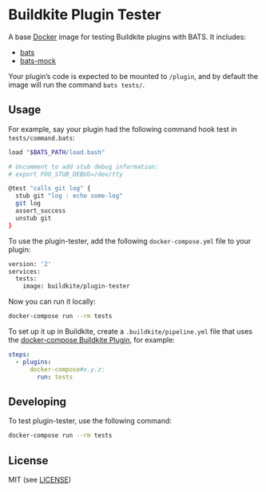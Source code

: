 # Buildkite Plugin Tester

A base [Docker](https://www.docker.com/) image for testing Buildkite plugins with BATS. It includes:

* [bats](https://github.com/sstephenson/bats)
* [bats-mock](https://github.com/jasonkarns/bats-mock)

Your plugin’s code is expected to be mounted to `/plugin`, and by default the image will run the command `bats tests/`.

## Usage

For example, say your plugin had the following command hook test in `tests/command.bats`:

```bash
load "$BATS_PATH/load.bash"

# Uncomment to add stub debug information:
# export FOO_STUB_DEBUG=/dev/tty

@test "calls git log" {
  stub git "log : echo some-log"
  git log
  assert_success
  unstub git
}
```

To use the plugin-tester, add the following `docker-compose.yml` file to your plugin:

```bash
version: '2'
services:
  tests:
    image: buildkite/plugin-tester
```

Now you can run it locally:

```bash
docker-compose run --rm tests
```

To set up it up in Buildkite, create a `.buildkite/pipeline.yml` file that uses the [docker-compose Buildkite Plugin](https://github.com/buildkite-plugins/docker-compose-buildkite-plugin), for example:

```yml
steps:
  - plugins:
      docker-compose#x.y.z:
        run: tests
```

## Developing

To test plugin-tester, use the following command:

```bash
docker-compose run --rm tests
```

## License

MIT (see [LICENSE](LICENSE))